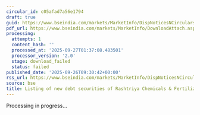 ```yaml
---
circular_id: c05afad7a56e1794
draft: true
guid: https://www.bseindia.com/markets/MarketInfo/DispNoticesNCirculars.aspx?Noticeid={7757CEF6-F078-4280-8BE6-C6F9ECB3477D}&noticeno=20250926-16&dt=09/26/2025&icount=16&totcount=76&flag=0
pdf_url: https://www.bseindia.com/markets/MarketInfo/DownloadAttach.aspx?id=20250926-16&attachedId=
processing:
  attempts: 1
  content_hash: ''
  processed_at: '2025-09-27T01:37:08.483501'
  processor_version: '2.0'
  stage: download_failed
  status: failed
published_date: '2025-09-26T09:30:42+00:00'
rss_url: https://www.bseindia.com/markets/MarketInfo/DispNoticesNCirculars.aspx?Noticeid={7757CEF6-F078-4280-8BE6-C6F9ECB3477D}&noticeno=20250926-16&dt=09/26/2025&icount=16&totcount=76&flag=0
source: bse
title: Listing of new debt securities of Rashtriya Chemicals & Fertilizers Limited
---
```


Processing in progress...